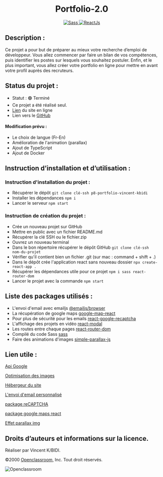 <h1 align=center>Portfolio-2.0</h1>

<div align=center>
  <a href="https://sass-lang.com/">
    <img src="https://img.shields.io/badge/Sass-CE649A?&style=for-the-badge&logo=sass&logoColor=white" alt="Sass" />
  </a>
  <a href="https://fr.reactjs.org/">
    <img src="https://img.shields.io/badge/React.js-20232A?style=for-the-badge&logo=react&logoColor=61DAFB" alt="ReactJs" />
  </a>
</div>

## Description :

Ce projet a pour but de préparer au mieux votre recherche d’emploi de développeur. Vous allez commencer par faire un bilan de vos compétences, puis identifier les postes sur lesquels vous souhaitez postuler. Enfin, et le plus important, vous allez créer votre portfolio en ligne pour mettre en avant votre profil auprès des recruteurs.

## Status du projet :

- Statut : 🟢 Terminé
- Ce projet a été réalisé seul.
- [Lien](https://portfolio-vincent-kbidi.vercel.app/) du site en ligne
- Lien vers le [GitHub](https://github.com/archi974/Portfolio-2.0)

#### Modification prévu :

- Le choix de langue (Fr-En)
- Amélioration de l'animation (parallax)
- Ajout de TypeScript
- Ajout de Docker

## Instruction d’installation et d’utilisation :

### Instruction d'installation du projet :

- Récupérer le dépôt `git clone clé-ssh p8-portfolio-vincent-kbidi`
- Installer les dépendances `npm i`
- Lancer le serveur `npm start`

### Instruction de création du projet :
- Crée un nouveau projet sur GitHub
- Mettre en public avec un fichier README.md
- Récupérer la clé SSH ou le fichier.zip
- Ouvrez un nouveau terminal
- Dans le bon répertoire récupérer le dépôt GitHub `git clone clé-ssh nom-du-projet`
- Vérifier qu'il contient bien un fichier .git (sur mac : command + shift + .)
- Dans le dépôt crée l'application react sans nouveau dossier `npx create-react-app .`
- Récupérer les dépendances utile pour ce projet `npm i sass react-router-dom`
- Lancer le projet avec la commande `npm start`

## Liste des packages utilisés :

- L'envoi d'email avec emailjs [@emailjs/browser](https://www.npmjs.com/package/@emailjs/browser)
- La récupération de google maps [google-map-react](https://www.npmjs.com/package/google-map-react)
- Pour plus de sécurité pour les emails [react-google-recaptcha](https://www.npmjs.com/package/react-google-recaptcha)
- L'affichage des projets en vidéo [react-modal](https://www.npmjs.com/package/react-modal)
- Les routes entre chaque pages [react-router-dom](https://www.npmjs.com/package/react-router-dom)
- Compilé du code Sass [sass](https://www.npmjs.com/package/sass)
- Faire des animations d'images [simple-parallax-js](https://www.npmjs.com/package/simple-parallax-js)

## Lien utile :

[Api Google](https://console.cloud.google.com/)

[Optimisation des images](https://squoosh.app/)

[Hébergeur du site](https://vercel.com/)

[L'envoi d'email personnalisé](https://www.emailjs.com/)

[package reCAPTCHA](https://www.npmjs.com/package/react-google-recaptcha?activeTab=readme)

[package google maps react](https://www.npmjs.com/package/google-map-react)

[Effet parallax img](https://simpleparallax.com/)

## Droits d’auteurs et informations sur la licence.

Réaliser par Vincent K/BIDI.

©2000 [Openclassroom](https://openclassrooms.com/fr/), Inc. Tout droit réservés.

![Openclassroom](https://camo.githubusercontent.com/e47c349811ac404b8147bd362c598e61c7d20225df17499c6373b44f6ee08a3d/68747470733a2f2f31746f3170726f67726573732e66722f77702d636f6e74656e742f75706c6f6164732f323031392f30352f6f70656e636c617373726f6f6d732d65313535373736313233363135382e706e67)
